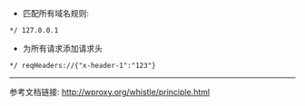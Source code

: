 - 匹配所有域名规则:
```text
*/ 127.0.0.1
```
- 为所有请求添加请求头
```text
*/ reqHeaders://{"x-header-1":"123"}
```
---
参考文档链接: http://wproxy.org/whistle/principle.html